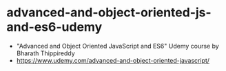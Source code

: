# advanced-and-object-oriented-js-and-es6-udemy
- "Advanced and Object Oriented JavaScript and ES6" Udemy course by Bharath Thippireddy
- https://www.udemy.com/advanced-and-object-oriented-javascript/
